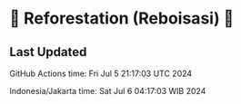 
# 🌳 Reforestation (Reboisasi) 🌲

## Last Updated

GitHub Actions time: Fri Jul  5 21:17:03 UTC 2024

Indonesia/Jakarta time: Sat Jul  6 04:17:03 WIB 2024
